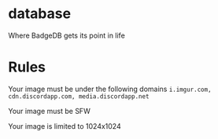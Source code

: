 # database
Where BadgeDB gets its point in life
# Rules
Your image must be under the following domains ```i.imgur.com, cdn.discordapp.com, media.discordapp.net```

Your image must be SFW

Your image is limited to 1024x1024
